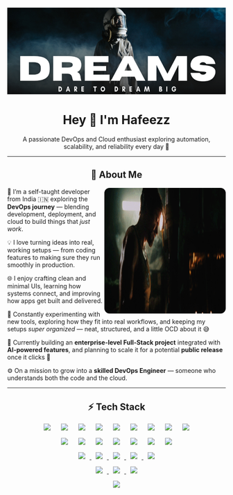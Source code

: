 <p align="center">
  <a href="https://github.com/hafeezzshs">
   <img width="1000" height="200" alt="banner" src="./images/Black-and-Dark-Space-Photo.png" />
  </a>
</p>

<h1 align="center">Hey 👋 I'm Hafeezz</h1>
<p align="center">
  A passionate DevOps and Cloud enthusiast exploring automation, scalability, and reliability every day 🚀
</p>

---

<h2 align="center">💫 About Me</h2>

<img style="width:280px; height:290px; border-radius:12px" align="right" src="./images/iron-man.gif">

<p align="left">
🌱 I’m a self-taught developer from India 🇮🇳 exploring the <strong>DevOps journey</strong> — blending development, deployment, and cloud to build things that <i>just work</i>.
  
💡 I love turning ideas into real, working setups — from coding features to making sure they run smoothly in production.

🌐 I enjoy crafting clean and minimal UIs, learning how systems connect, and improving how apps get built and delivered.

🧰 Constantly experimenting with new tools, exploring how they fit into real workflows, and keeping my setups <i>super organized</i> — neat, structured, and a little OCD about it 😅

🔭 Currently building an <strong>enterprise-level Full-Stack project</strong> integrated with <strong>AI-powered features</strong>, and planning to scale it for a potential <strong>public release</strong> once it clicks 🚀

⚙️ On a mission to grow into a <strong>skilled DevOps Engineer</strong> — someone who understands both the code and the cloud.
</p>

---

<h2 align="center">⚡ Tech Stack </h2>

<div align="center">

<!-- Row 1 (9 icons) -->
<p>
  <a target="_blank" href="https://www.linux.org/"><img hspace="10" src="https://go-skill-icons.vercel.app/api/icons?i=linux"/></a>
  <a target="_blank" href="https://www.gnu.org/software/bash/"><img hspace="10" src="https://go-skill-icons.vercel.app/api/icons?i=bash"/></a>
  <a target="_blank" href="https://git-scm.com/"><img hspace="10" src="https://go-skill-icons.vercel.app/api/icons?i=git"/></a>
  <a target="_blank" href="https://github.com/"><img hspace="10" src="https://go-skill-icons.vercel.app/api/icons?i=github"/></a>
  <a target="_blank" href="https://www.jenkins.io/"><img hspace="10" src="https://go-skill-icons.vercel.app/api/icons?i=jenkins"/></a>
  <a target="_blank" href="https://github.com/features/actions"><img hspace="10" src="https://go-skill-icons.vercel.app/api/icons?i=githubactions"/></a>
  <a target="_blank" href="https://www.ansible.com/"><img hspace="10" src="https://go-skill-icons.vercel.app/api/icons?i=ansible"/></a>
  <a target="_blank" href="https://www.docker.com/"><img hspace="10" src="https://go-skill-icons.vercel.app/api/icons?i=docker"/></a>
  <a target="_blank" href="https://kubernetes.io/"><img hspace="10" src="https://go-skill-icons.vercel.app/api/icons?i=kubernetes"/></a>
</p>

<!-- Row 2 (7 icons) -->
<p>
  <a target="_blank" href="https://aws.amazon.com/"><img hspace="10" src="https://go-skill-icons.vercel.app/api/icons?i=aws"/></a>
  <a target="_blank" href="https://www.terraform.io/"><img hspace="10" src="https://go-skill-icons.vercel.app/api/icons?i=terraform"/></a>
  <a target="_blank" href="https://www.python.org/"><img hspace="10" src="https://go-skill-icons.vercel.app/api/icons?i=python"/></a>
  <a target="_blank" href="https://flask.palletsprojects.com/"><img hspace="10" src="https://go-skill-icons.vercel.app/api/icons?i=flask"/></a>
  <a target="_blank" href="https://prometheus.io/"><img hspace="10" src="https://go-skill-icons.vercel.app/api/icons?i=prometheus"/></a>
  <a target="_blank" href="https://grafana.com/"><img hspace="10" src="https://go-skill-icons.vercel.app/api/icons?i=grafana"/></a>
  <a target="_blank" href="https://httpd.apache.org/"><img hspace="10" src="https://go-skill-icons.vercel.app/api/icons?i=apache"/></a>
</p>

<!-- Row 3 (5 icons) -->
<p>
  <a target="_blank" href="https://nginx.org/"><img hspace="10" src="https://go-skill-icons.vercel.app/api/icons?i=nginx"/>
  <a target="_blank" href="https://www.mysql.com/"><img hspace="10" src="https://go-skill-icons.vercel.app/api/icons?i=mysql"/>
  <a target="_blank" href="https://www.postgresql.org/"><img hspace="10" src="https://go-skill-icons.vercel.app/api/icons?i=postgresql"/>
  <a target="_blank" href="https://www.notion.com/"><img hspace="10" src="https://go-skill-icons.vercel.app/api/icons?i=notion"/>
  <a target="_blank" href="https://code.visualstudio.com/"><img hspace="10" src="https://go-skill-icons.vercel.app/api/icons?i=vscode"/>
</p>

<!-- Row 4 (3 icons) -->
<p>  
  <a target="_blank" href="https://developer.mozilla.org/en-US/docs/Web/HTML"><img hspace="10" src="https://go-skill-icons.vercel.app/api/icons?i=html"/>
  <a target="_blank" href="https://developer.mozilla.org/en-US/docs/Web/CSS"><img hspace="10" src="https://go-skill-icons.vercel.app/api/icons?i=css"/>
  <a target="_blank" href="https://developer.mozilla.org/en-US/docs/Web/JavaScript"><img hspace="10" src="https://go-skill-icons.vercel.app/api/icons?i=js"/>
</p>

<!-- Row 5 (1 icon) -->
<p>
  <a target="_blank" href="https://vercel.com/"><img hspace="10" src="https://go-skill-icons.vercel.app/api/icons?i=vercel"/>
</p>

</div>
